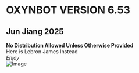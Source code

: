 # OXYNBOT VERSION 6.53
## Jun Jiang 2025
**No Distribution Allowed Unless Otherwise Provided**   
Here is Lebron James Instead   
*Enjoy*  
![Image](https://media.gettyimages.com/id/1703228316/photo/el-segundo-ca-lebron-james-of-the-los-angeles-lakers-poses-for-a-portrait-during-nba-media.jpg?s=612x612&w=gi&k=20&c=nxbxngeaRNX_9Ao43wWW4i6JIdrDwQxSatr3HCtf0UY=)